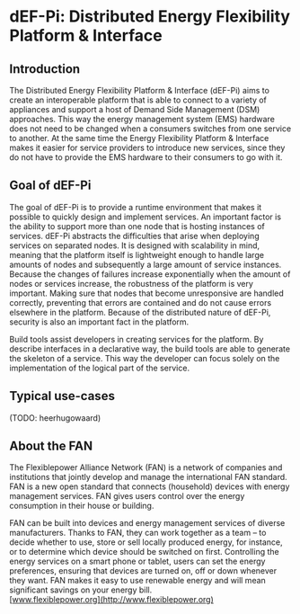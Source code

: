 # dEF-Pi: Distributed Energy Flexibility Platform & Interface

## Introduction

The Distributed Energy Flexibility Platform & Interface \(dEF-Pi\) aims to create an interoperable platform that is able to connect to a variety of appliances and support a host of Demand Side Management \(DSM\) approaches. This way the energy management system \(EMS\) hardware does not need to be changed when a consumers switches from one service to another. At the same time the Energy Flexibility Platform & Interface makes it easier for service providers to introduce new services, since they do not have to provide the EMS hardware to their consumers to go with it.

## Goal of dEF-Pi

The goal of dEF-Pi is to provide a runtime environment that makes it possible to quickly design and implement services. An important factor is the ability to support more than one node that is hosting instances of services. dEF-Pi abstracts the difficulties that arise when deploying services on separated nodes. It is designed with scalability in mind, meaning that the platform itself is lightweight enough to handle large amounts of nodes and subsequently a large amount of service instances. Because the changes of failures increase exponentially when the amount of nodes or services increase, the robustness of the platform is very important. Making sure that nodes that become unresponsive are handled correctly, preventing that errors are contained and do not cause errors elsewhere in the platform. Because of the distributed nature of dEF-Pi, security is also an important fact in the platform.

Build tools assist developers in creating services for the platform. By describe interfaces in a declarative way, the build tools are able to generate the skeleton of a service. This way the developer can focus solely on the implementation of the logical part of the service.

## Typical use-cases

\(TODO: heerhugowaard\)

## About the FAN

The Flexiblepower Alliance Network \(FAN\) is a network of companies and institutions that jointly develop and manage the international FAN standard. FAN is a new open standard that connects \(household\) devices with energy management services. FAN gives users control over the energy consumption in their house or building.

FAN can be built into devices and energy management services of diverse manufacturers. Thanks to FAN, they can work together as a team – to decide whether to use, store or sell locally produced energy, for instance, or to determine which device should be switched on first. Controlling the energy services on  a smart phone or tablet, users can set the energy preferences, ensuring that devices are turned on, off or down whenever they want. FAN makes it easy to use renewable energy and will mean significant savings on your energy bill.  
[www.flexiblepower.org](http://www.flexiblepower.org)



